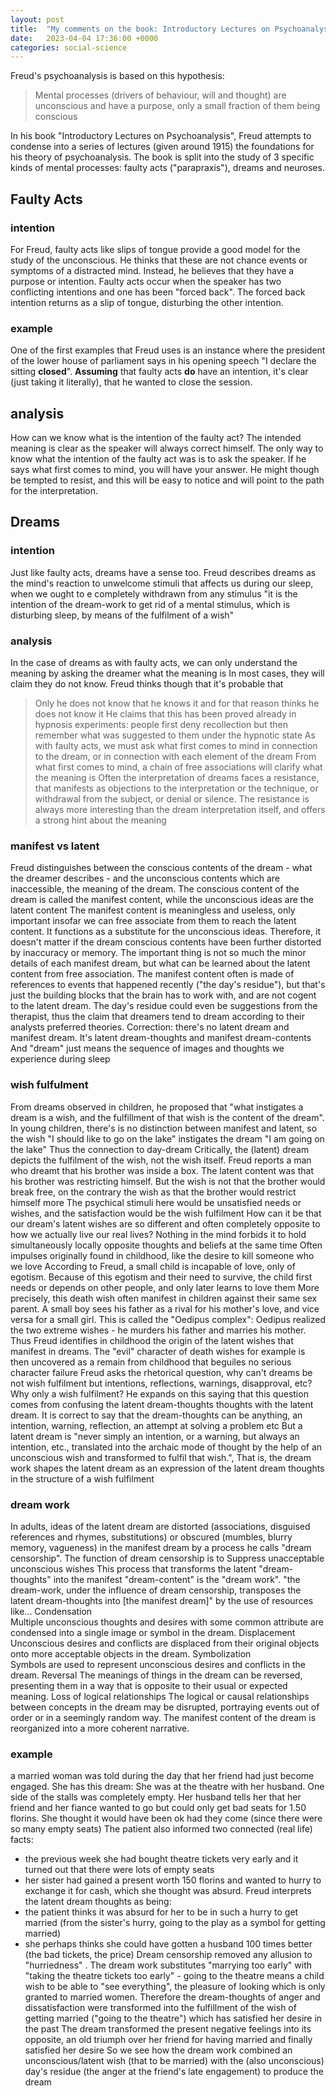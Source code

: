 ```yaml
---
layout: post
title:  "My comments on the book: Introductory Lectures on Psychoanalysis, by Sigmund Freud"
date:   2023-04-04 17:36:00 +0000
categories: social-science
---
```


Freud's psychoanalysis is based on this hypothesis:

> Mental processes (drivers of behaviour, will and thought) are unconscious and have a purpose, only a small fraction of them being conscious

In his book "Introductory Lectures on Psychoanalysis", Freud attempts to condense into a series of lectures (given around 1915) the foundations for his
theory of psychoanalysis.
The book is split into the study of 3 specific kinds of mental processes: faulty acts ("parapraxis"), dreams and neuroses.

## Faulty Acts

### intention
For Freud, faulty acts like slips of tongue provide a good model for the study of the unconscious. He thinks that these
are not chance events or symptoms of a distracted mind. 
Instead, he believes that they have a purpose or intention.
Faulty acts occur when the speaker has two conflicting intentions and one has been "forced back". 
The forced back intention returns as a slip of tongue, disturbing the other intention.

### example
One of the first examples that Freud uses is an instance where the president of the lower house of parliament says in his opening speech 
"I declare the sitting **closed**".
**Assuming** that faulty acts **do** have an intention, it's clear (just taking it literally), that he wanted to close the session.

## analysis
How can we know what is the intention of the faulty act? 
The intended meaning is clear as the speaker will always correct himself. 
The only way to know what the intention of the faulty act was is to ask the speaker. 
If he says what first comes to mind, you will have your answer. 
He might though be tempted to resist, and this will be easy to notice and will point to the path for the interpretation.


## Dreams

### intention
Just like faulty acts, dreams have a sense too.
Freud describes dreams as the mind's reaction to unwelcome stimuli that affects us during our sleep, when we ought to e completely withdrawn from any stimulus
"it is the intention of the dream-work to get rid of a mental stimulus, which is disturbing sleep, by means of the fulfilment of a wish"

### analysis
In the case of dreams as with faulty acts, we can only understand the meaning by asking the dreamer what the meaning is
In most cases, they will claim they do not know. Freud thinks though that it's probable that
> Only he does not know that he knows it and for that reason thinks he does not know it
He claims that this has been proved already in hypnosis experiments: people first deny recollection but then remember what was suggested to them under the hypnotic state
As with faulty acts, we must ask what first comes to mind in connection to the dream, or in connection with each element of the dream
From what first comes to mind, a chain of free associations will clarify what the meaning is
Often the interpretation of dreams faces a resistance, that manifests as objections to the interpretation or the technique, or withdrawal from the subject, or denial or silence. The resistance is always more interesting than the dream interpretation itself, and offers a strong hint about the meaning

### manifest vs latent
Freud distinguishes between the conscious contents of the dream - what the dreamer describes - and the unconscious contents which are inaccessible, the meaning of the dream.
The conscious content of the dream is called the manifest content, while the unconscious ideas are the latent content
The manifest content is meaningless and useless, only important insofar we can free associate from them to reach the latent content. It functions as a substitute for the unconscious ideas.
Therefore, it doesn't matter if the dream conscious contents have been further distorted by inaccuracy or memory. The important thing is not so much the minor details of each manifest dream,
but what can be learned about the latent content from free association.
The manifest content often is made of references to events that happened recently ("the day's residue"), but that's just the building blocks that the brain has to work with, and are not cogent to the latent dream.
The day's residue could even be suggestions from the therapist, thus the claim that dreamers tend to dream according to their analysts preferred theories. 
Correction: there's no latent dream and manifest dream. It's latent dream-thoughts and manifest dream-contents
And "dream" just means the sequence of images and thoughts we experience during sleep

### wish fulfulment
From dreams observed in children, he proposed that "what instigates a dream is a wish, and the fulfillment of that wish is the content of the dream".
In young children, there's is no distinction between manifest and latent, so the wish "I should like to go on the lake" instigates the dream "I am going on the lake"
Thus the connection to day-dream
Critically, the (latent) dream depicts the fulfilment of the wish, not the wish itself.
Freud reports a man who dreamt that his brother was inside a box. The latent content was that his brother was restricting himself. But the wish is not that the brother would break free, on the contrary the wish as that the brother would restrict himself more
The psychical stimuli here would be unsatisfied needs or wishes, and the satisfaction would be the wish fulfilment
How can it be that our dream's latent wishes are so different and often completely opposite to how we actually live our real lives?
Nothing in the mind forbids it to hold simultaneously locally opposite thoughts and beliefs at the same time
Often impulses originally found in childhood, like the desire to kill someone who we love
According to Freud, a small child is incapable of love, only of egotism. Because of this egotism and their need to survive, the child first needs or depends on other people, and only later learns to love them
More precisely, this death wish often manifest in children against their same sex parent. A small boy sees his father as a rival for his mother's love, and vice versa for a small girl.
This is called the "Oedipus complex": Oedipus realized the two extreme wishes - he murders his father and marries his mother.
Thus Freud identifies in childhood the origin of the latent wishes that manifest in dreams. The "evil" character of death wishes for example is then uncovered as a remain from childhood that beguiles no serious character failure
Freud asks the rhetorical question, why can't dreams be not wish fulfilment but intentions, reflections, warnings, disapproval, etc? Why only a wish fulfilment?
He expands on this saying that this question comes from confusing the latent dream-thoughts thoughts with the latent dream.
It is correct to say that the dream-thoughts can be anything, an intention, warning, reflection, an attempt at solving a problem etc
But a latent dream is "never simply an intention, or a warning, but always an intention, etc., translated into the archaic mode of thought by the help of an unconscious wish and transformed to fulfil that wish.", That is, the dream work shapes the latent dream as an expression of the latent dream thoughts in the structure of a wish fulfilment

### dream work
In adults, ideas of the latent dream are distorted (associations, disguised references and rhymes, substitutions) or obscured (mumbles, blurry memory, vagueness) in the manifest dream by a process he calls "dream censorship". 
The function of dream censorship is to
Suppress unacceptable unconscious wishes
This process that transforms the latent "dream-thoughts" into the manifest "dream-content" is the "dream work". 
"the dream-work, under the influence of dream censorship, transposes the latent dream-thoughts into [the manifest dream]" by the use of resources like...
Condensation	
    Multiple unconscious thoughts and desires with some common attribute are condensed into a single image or symbol in the dream.
Displacement
	Unconscious desires and conflicts are displaced from their original objects onto more acceptable objects in the dream.
Symbolization	
    Symbols are used to represent unconscious desires and conflicts in the dream.
Reversal
	The meanings of things in the dream can be reversed, presenting them in a way that is opposite to their usual or expected meaning.
Loss of logical relationships
	The logical or causal relationships between concepts in the dream may be disrupted, portraying events out of order or in a seemingly random way.
    The manifest content of the dream is reorganized into a more coherent narrative.

### example
a married woman was told during the day that her friend had just become engaged. She has this dream:
She was at the theatre with her husband. One side of the stalls was completely empty. Her husband tells her that her friend and her fiance wanted to go but could only get bad seats for 1.50 florins. She thought it would have been ok had they come (since there were so many empty seats)
The patient also informed two connected (real life) facts:
- the previous week she had bought theatre tickets very early and it turned out that there were lots of empty seats
- her sister had gained a present worth 150 florins and wanted to hurry to exchange it for cash, which she thought was absurd.
Freud interprets the latent dream thoughts as being:
- the patient thinks it was absurd for her to be in such a hurry to get married (from the sister's hurry, going to the play as a symbol for getting married)
- she perhaps thinks she could have gotten a husband 100 times better (the bad tickets, the price)
Dream censorship removed any allusion to "hurriedness" . The dream work substitutes "marrying too early" with "taking the theatre tickets too early" - going to the theatre means a child wish to be able to "see everything", the pleasure of looking which is only granted to married women.
Therefore the dream-thoughts of anger and dissatisfaction were transformed into the fulfillment of the wish of getting married ("going to the theatre") which has satisfied her desire in the past
The dream transformed the present negative feelings into its opposite, an old triumph over her friend for having married and finally satisfied her desire
So we see how the dream work combined an unconscious/latent wish (that to be married) with the (also unconscious) day's residue (the anger at the friend's late engagement) to produce the dream

